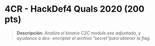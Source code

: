 # 4CR - HackDef4 Quals 2020 (200 pts)

> **Descripción:** 
*Analiza el binario C2C module.exe adjuntado, y ayudanos a des- encriptar el archivo ”secret”para obtener la flag.* 
